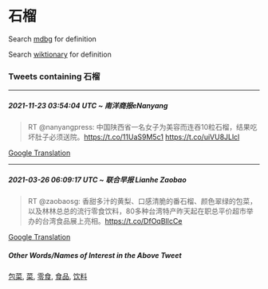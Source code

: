# 石榴

Search [mdbg](https://www.mdbg.net/chinese/dictionary?page=worddict&wdrst=0&wdqb=石榴) for definition

Search [wiktionary](https://en.wiktionary.org/wiki/石榴) for definition

### Tweets containing 石榴

___
##### 2021-11-23 03:54:04 UTC ~ 南洋商报eNanyang
> RT @nanyangpress: 中国陕西省一名女子为美容而连吞10粒石榴，结果吃坏肚子必须送院。https://t.co/11UaS9M5c1 https://t.co/uiVU8JLlcl

[Google Translation](https://translate.google.com/?hi=en&tab=TT&sl=zh-CN&tl=en&op=translate&text=RT+%40nanyangpress%3A+%E4%B8%AD%E5%9B%BD%E9%99%95%E8%A5%BF%E7%9C%81%E4%B8%80%E5%90%8D%E5%A5%B3%E5%AD%90%E4%B8%BA%E7%BE%8E%E5%AE%B9%E8%80%8C%E8%BF%9E%E5%90%9E10%E7%B2%92%E7%9F%B3%E6%A6%B4%EF%BC%8C%E7%BB%93%E6%9E%9C%E5%90%83%E5%9D%8F%E8%82%9A%E5%AD%90%E5%BF%85%E9%A1%BB%E9%80%81%E9%99%A2%E3%80%82https%3A%2F%2Ft.co%2F11UaS9M5c1+https%3A%2F%2Ft.co%2FuiVU8JLlcl)
___
##### 2021-03-26 06:09:17 UTC ~ 联合早报 Lianhe Zaobao
> RT @zaobaosg: 香甜多汁的黄梨、口感清脆的番石榴、颜色翠绿的包菜，以及林林总总的流行零食饮料，80多种台湾特产昨天起在职总平价超市举办的台湾食品展上亮相。https://t.co/DfOqBlIcCe

[Google Translation](https://translate.google.com/?hi=en&tab=TT&sl=zh-CN&tl=en&op=translate&text=RT+%40zaobaosg%3A+%E9%A6%99%E7%94%9C%E5%A4%9A%E6%B1%81%E7%9A%84%E9%BB%84%E6%A2%A8%E3%80%81%E5%8F%A3%E6%84%9F%E6%B8%85%E8%84%86%E7%9A%84%E7%95%AA%E7%9F%B3%E6%A6%B4%E3%80%81%E9%A2%9C%E8%89%B2%E7%BF%A0%E7%BB%BF%E7%9A%84%E5%8C%85%E8%8F%9C%EF%BC%8C%E4%BB%A5%E5%8F%8A%E6%9E%97%E6%9E%97%E6%80%BB%E6%80%BB%E7%9A%84%E6%B5%81%E8%A1%8C%E9%9B%B6%E9%A3%9F%E9%A5%AE%E6%96%99%EF%BC%8C80%E5%A4%9A%E7%A7%8D%E5%8F%B0%E6%B9%BE%E7%89%B9%E4%BA%A7%E6%98%A8%E5%A4%A9%E8%B5%B7%E5%9C%A8%E8%81%8C%E6%80%BB%E5%B9%B3%E4%BB%B7%E8%B6%85%E5%B8%82%E4%B8%BE%E5%8A%9E%E7%9A%84%E5%8F%B0%E6%B9%BE%E9%A3%9F%E5%93%81%E5%B1%95%E4%B8%8A%E4%BA%AE%E7%9B%B8%E3%80%82https%3A%2F%2Ft.co%2FDfOqBlIcCe)
##### Other Words/Names of Interest in the Above Tweet
[包菜](包菜.md), [菜](菜.md), [零食](零食.md), [食品](食品.md), [饮料](饮料.md)
